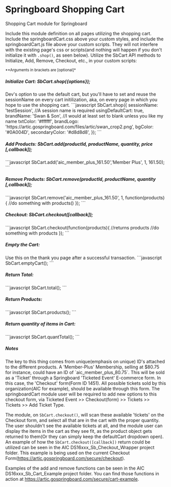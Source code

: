 # Springboard Shopping Cart  
Shopping Cart module for Springboard

Include this module definition on all pages utilizing the shopping cart. Include the springboardCart.css above your custom styles, and include the springboardCart.js file above your custom scripts. They will not interfere with the existing page's css or scripts(and nothing will happen if you don't initialize it with `.shop()`, as seen below). Utilize the SbCart API methods to Initialize, Add, Remove, Checkout, etc., in your custom scripts:   

<small>**Arguments in brackets are [optional]*</small>

<h5>Initialize Cart: SbCart.shop({options});  </h5>
Dev's option to use the default cart, but you'll have to set and reuse the sessionName on every cart initilization, aka, on every page in which you hope to use the shopping cart.
```javascript
	SbCart.shop({
		sessionName: 'testSession', //A session name is required
		usingDefaultCart: true, 
		brandName: 'Swan & Son',  //I would at least set to blank unless you like my name 
		txtColor: '#ffffff',  
		brandLogo: 'https://artic.gospringboard.com/files/artic/swan_crop2.png',
		bgColor: '#0A004D',
		secondaryColor: '#d8d8d8',
	});
```

<h5>Add Products: SbCart.add(productId, productName, quantity, price [,callback]);</h5>
```javascript
	SbCart.add('aic_member_plus_161.50','Member Plus', 1, 161.50);
```

<h5>Remove Products: SbCart.remove(productId, productName, quantity [,callback]);</h5>
```javascript
	SbCart.remove('aic_member_plus_161.50', 1, function(products){
		//do something with products()
	});
```	

<h5>Checkout: SbCart.checkout([callback]);</h5>
```javascript
	SbCart.checkout(function(products){
		//returns products
		//do something with products
	});
```	

<h5>Empty the Cart:  </h5>
Use this on the thank you page after a successful transaction.
```javascript
	SbCart.emptyCart();
```	

<h5>Return Total:</h5>
```javascript
	SbCart.total();
```	

<h5>Return Products:</h5>
```javascript
	SbCart.products();
```	

<h5>Return quantity of items in Cart:</h5>
```javascript
	SbCart.quantTotal();
```	

<h5>Notes</h5>
The key to this thing comes from unique(emphasis on unique) ID's attached to the different products. A 'Member-Plus' Membership, selling at $80.75 for instance, could have an ID of `aic_member_plus_80.75`. This will be sold as a 'Ticket' through a Springboard 'Ticketed Event' E-commerce form. In this case, the 'Checkout' form(Form ID 1451). All possible tickets sold by this organization(AIC for example), should be available through this form. The springboardCart module user will be required to add new options to this checkout form, via Ticketed Event >> Checkout(form) >> Tickets >> Tickets >> Add Ticket Type. 

The module, on `SbCart.checkout()`, will scan these available 'tickets' on the Checkout form, and select all that are in the cart with the proper quantity. The user shouldn't see the available tickets at all, and the module user can display the items in the cart as they see fit, as the product object gets returned to them(Or they can simply keep the defaultCart dropdown open). An example of how the `SbCart.checkout([callback])` return could be utilized can be seen in the AIC DS16xxx_Sb_Checkout_Wrapper project folder. This example is being used on the current Checkout Form(https://artic.gospringboard.com/secure/checkout).  

Examples of the add and remove functions can be seen in the AIC DS16xxx_Sb_Cart_Example project folder. You can find those functions in action at https://artic.gospringboard.com/secure/cart-example.
